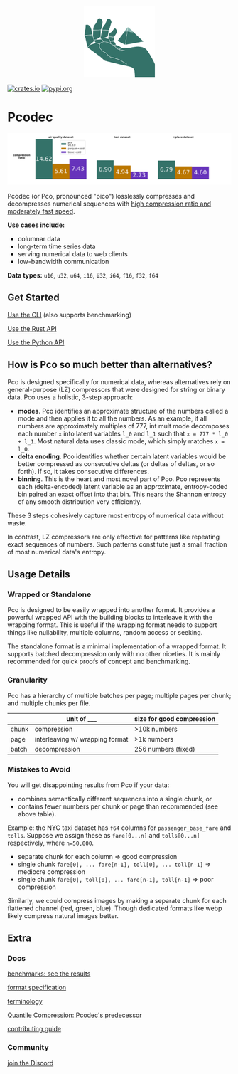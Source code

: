 <div style="text-align:center">
  <img alt="Pco logo: a pico-scale, compressed version of the Pyramid of Khafre in the palm of your hand" src="images/logo.svg" width="160px">
</div>

[![crates.io][crates-badge]][crates-url]
[![pypi.org][pypi-badge]][pypi-url]

[crates-badge]: https://img.shields.io/crates/v/pco.svg

[crates-url]: https://crates.io/crates/pco

[pypi-badge]: https://img.shields.io/pypi/v/pcodec.svg

[pypi-url]: https://pypi.org/project/pcodec/

# Pcodec

<div style="text-align:center">
  <img
    alt="bar charts showing better compression for Pco than zstd parquet or blosc"
    src="images/real_world_compression_ratio.svg"
    width="700px"
  >
</div>

Pcodec (or Pco, pronounced "pico") losslessly compresses and decompresses
numerical sequences with
[high compression ratio and moderately fast speed](docs/benchmark_results.md).

**Use cases include:**

* columnar data
* long-term time series data
* serving numerical data to web clients
* low-bandwidth communication

**Data types:**
`u16`, `u32`, `u64`, `i16`, `i32`, `i64`, `f16`, `f32`, `f64`

## Get Started

[Use the CLI](./pco_cli/README.md) (also supports benchmarking)

[Use the Rust API](./pco/README.md)

[Use the Python API](./pco_python/README.md)

## How is Pco so much better than alternatives?

Pco is designed specifically for numerical data, whereas alternatives rely on
general-purpose (LZ) compressors that were designed for string or binary data.
Pco uses a holistic, 3-step approach:

* **modes**.
  Pco identifies an approximate structure of the numbers called a
  mode and then applies it to all the numbers.
  As an example, if all numbers are approximately multiples of 777, int mult mode
  decomposes each number `x` into latent variables `l_0` and
  `l_1` such that `x = 777 * l_0 + l_1`.
  Most natural data uses classic mode, which simply matches `x = l_0`.
* **delta enoding**.
  Pco identifies whether certain latent variables would be better compressed as
  consecutive deltas (or deltas of deltas, or so forth).
  If so, it takes consecutive differences.
* **binning**.
  This is the heart and most novel part of Pco.
  Pco represents each (delta-encoded) latent variable as an approximate,
  entropy-coded bin paired an exact offset into that bin.
  This nears the Shannon entropy of any smooth distribution very efficiently.

These 3 steps cohesively capture most entropy of numerical data without waste.

In contrast, LZ compressors are only effective for patterns like repeating
exact sequences of numbers.
Such patterns constitute just a small fraction of most numerical data's
entropy.

## Usage Details

### Wrapped or Standalone

Pco is designed to be easily wrapped into another format.
It provides a powerful wrapped API with the building blocks to interleave it
with the wrapping format.
This is useful if the wrapping format needs to support things like nullability,
multiple columns, random access or seeking.

The standalone format is a minimal implementation of a wrapped format.
It supports batched decompression only with no other niceties.
It is mainly recommended for quick proofs of concept and benchmarking.

### Granularity

Pco has a hierarchy of multiple batches per page; multiple pages per chunk; and
multiple chunks per file.

|       | unit of ___                     | size for good compression |
|-------|---------------------------------|---------------------------|
| chunk | compression                     | \>10k numbers             |
| page  | interleaving w/ wrapping format | \>1k numbers              |
| batch | decompression                   | 256 numbers (fixed)       |

### Mistakes to Avoid

You will get disappointing results from Pco if your data:

* combines semantically different sequences into a single chunk, or
* contains fewer numbers per chunk or page than recommended (see above table).

Example: the NYC taxi dataset has `f64` columns for `passenger_base_fare` and
`tolls`.
Suppose we assign these as `fare[0...n]` and `tolls[0...n]` respectively, where
`n=50,000`.

* separate chunk for each column => good compression
* single chunk `fare[0], ... fare[n-1], toll[0], ... toll[n-1]` => mediocre
  compression
* single chunk `fare[0], toll[0], ... fare[n-1], toll[n-1]` => poor compression

Similarly, we could compress images by making a separate chunk for each
flattened channel (red, green, blue).
Though dedicated formats like webp likely compress natural images better.

## Extra

### Docs

[benchmarks: see the results](docs/benchmark_results.md)

[format specification](./docs/format.md)

[terminology](./docs/terminology.md)

[Quantile Compression: Pcodec's predecessor](./quantile-compression/README.md)

[contributing guide](./docs/CONTRIBUTING.md)

### Community

[join the Discord](https://discord.gg/f6eRXgMP8w)

